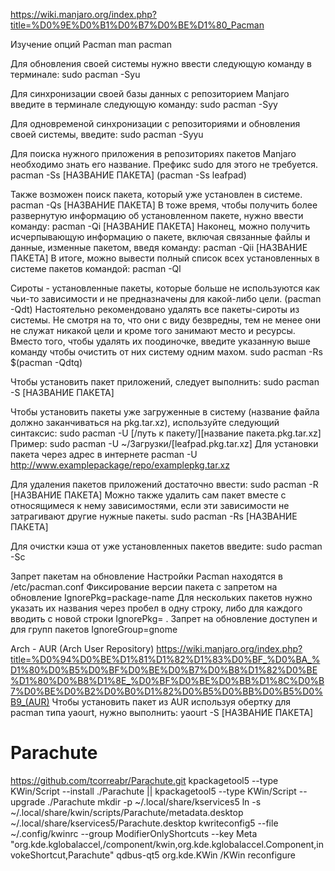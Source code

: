 https://wiki.manjaro.org/index.php?title=%D0%9E%D0%B1%D0%B7%D0%BE%D1%80_Pacman

Изучение опций Pacman
man pacman

Для обновления своей системы нужно ввести следующую команду в терминале: 
sudo pacman -Syu

Для синхронизации своей базы данных с репозиторием Manjaro введите в терминале следующую команду:
sudo pacman -Syy

Для одновременой синхронизации с репозиториями и обновления своей системы, введите:
sudo pacman -Syyu

Для поиска нужного приложения в репозиториях пакетов Manjaro необходимо знать его название. Префикс sudo для этого не требуется.
pacman -Ss [НАЗВАНИЕ ПАКЕТА]    (pacman -Ss leafpad)

Также возможен поиск пакета, который уже установлен в системе.
pacman -Qs [НАЗВАНИЕ ПАКЕТА]
В тоже время, чтобы получить более развернутую информацию об установленном пакете, нужно ввести команду:
pacman -Qi [НАЗВАНИЕ ПАКЕТА]
Наконец, можно получить исчерпывающую информацию о пакете, включая связанные файлы и данные, изменные пакетом, введя команду:
pacman -Qii [НАЗВАНИЕ ПАКЕТА]
В итоге, можно вывести полный список всех установленных в системе пакетов командой:
pacman -Ql

Сироты - установленные пакеты, которые больше не используются как чьи-то зависимости и не предназначены для какой-либо цели. (pacman -Qdt)
Настоятельно рекомендовано удалять все пакеты-сироты из системы.
Не смотря на то, что они с виду безвредны, тем не менее они не служат никакой цели и кроме того занимают место и ресурсы.
Вместо того, чтобы удалять их поодиночке, введите указанную выше команду чтобы очистить от них систему одним махом.
sudo pacman -Rs $(pacman -Qdtq)

Чтобы установить пакет приложений, следует выполнить: 
sudo pacman -S [НАЗВАНИЕ ПАКЕТА]

Чтобы установить пакеты уже загруженные в систему (название файла должно заканчиваться на pkg.tar.xz), используйте следующий синтаксис: 
sudo pacman -U [/путь к пакету/][название пакета.pkg.tar.xz]
Пример: sudo pacman -U ~/Загрузки/[leafpad.pkg.tar.xz]
Для установки пакета через адрес в интернете
pacman -U http://www.examplepackage/repo/examplepkg.tar.xz

Для удаления пакетов приложений достаточно ввести:
sudo pacman -R [НАЗВАНИЕ ПАКЕТА]
Можно также удалить сам пакет вместе с относящимеся к нему зависимостями, если эти зависимости не затрагивают другие нужные пакеты.
sudo pacman -Rs [НАЗВАНИЕ ПАКЕТА]

Для очистки кэша от уже установленных пакетов введите:
sudo pacman -Sc



Запрет пакетам на обновление
Настройки Pacman находятся в /etc/pacman.conf
Фиксирование версии пакета с запретом на обновление
IgnorePkg=package-name
Для нескольких пакетов нужно указать их названия через пробел в одну строку, либо для каждого вводить с новой строки IgnorePkg= .
Запрет на обновление доступен и для групп пакетов
IgnoreGroup=gnome



Arch - AUR (Arch User Repository)
https://wiki.manjaro.org/index.php?title=%D0%94%D0%BE%D1%81%D1%82%D1%83%D0%BF_%D0%BA_%D1%80%D0%B5%D0%BF%D0%BE%D0%B7%D0%B8%D1%82%D0%BE%D1%80%D0%B8%D1%8E_%D0%BF%D0%BE%D0%BB%D1%8C%D0%B7%D0%BE%D0%B2%D0%B0%D1%82%D0%B5%D0%BB%D0%B5%D0%B9_(AUR)
Чтобы установить пакет из AUR используя обертку для pacman типа yaourt, нужно выполнить:
yaourt -S [НАЗВАНИЕ ПАКЕТА]



# Parachute
https://github.com/tcorreabr/Parachute.git
kpackagetool5 --type KWin/Script --install ./Parachute || kpackagetool5 --type KWin/Script --upgrade ./Parachute
mkdir -p ~/.local/share/kservices5
ln -s ~/.local/share/kwin/scripts/Parachute/metadata.desktop ~/.local/share/kservices5/Parachute.desktop
kwriteconfig5 --file ~/.config/kwinrc --group ModifierOnlyShortcuts --key Meta "org.kde.kglobalaccel,/component/kwin,org.kde.kglobalaccel.Component,invokeShortcut,Parachute"
qdbus-qt5 org.kde.KWin /KWin reconfigure
